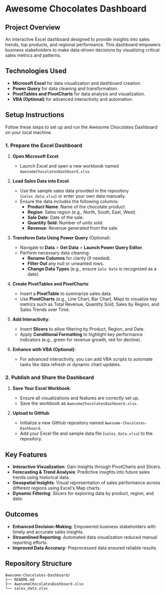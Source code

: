 # Awesome Chocolates Dashboard

## Project Overview
An interactive Excel dashboard designed to provide insights into sales trends, top products, and regional performance. This dashboard empowers business stakeholders to make data-driven decisions by visualizing critical sales metrics and patterns.

## Technologies Used
- **Microsoft Excel** for data visualization and dashboard creation.
- **Power Query** for data cleaning and transformation.
- **PivotTables and PivotCharts** for data analysis and visualization.
- **VBA (Optional)** for advanced interactivity and automation.

## Setup Instructions
Follow these steps to set up and run the Awesome Chocolates Dashboard on your local machine.

### **1. Prepare the Excel Dashboard**
1. **Open Microsoft Excel**:
   - Launch Excel and open a new workbook named `AwesomeChocolatesDashboard.xlsx`.

2. **Load Sales Data into Excel**:
   - Use the sample sales data provided in the repository (`sales_data.xlsx`) or enter your own data manually.
   - Ensure the data includes the following columns:
     - **Product Name**: Name of the chocolate product.
     - **Region**: Sales region (e.g., North, South, East, West).
     - **Sale Date**: Date of the sale.
     - **Quantity Sold**: Number of units sold.
     - **Revenue**: Revenue generated from the sale.

3. **Transform Data Using Power Query** (Optional):
   - Navigate to **Data** > **Get Data** > **Launch Power Query Editor**.
   - Perform necessary data cleaning:
     - **Rename Columns** for clarity (if needed).
     - **Filter Out** any null or unwanted rows.
     - **Change Data Types** (e.g., ensure `Sale Date` is recognized as a date).

4. **Create PivotTables and PivotCharts**:
   - Insert a **PivotTable** to summarize sales data.
   - Use **PivotCharts** (e.g., Line Chart, Bar Chart, Map) to visualize key metrics such as Total Revenue, Quantity Sold, Sales by Region, and Sales Trends over Time.

5. **Add Interactivity**:
   - Insert **Slicers** to allow filtering by Product, Region, and Date.
   - Apply **Conditional Formatting** to highlight key performance indicators (e.g., green for revenue growth, red for decline).

6. **Enhance with VBA (Optional)**:
   - For advanced interactivity, you can add VBA scripts to automate tasks like data refresh or dynamic chart updates.

### **2. Publish and Share the Dashboard**
1. **Save Your Excel Workbook**:
   - Ensure all visualizations and features are correctly set up.
   - Save the workbook as `AwesomeChocolatesDashboard.xlsx`.

2. **Upload to GitHub**:
   - Initialize a new GitHub repository named `Awesome-Chocolates-Dashboard`.
   - Add your Excel file and sample data file (`sales_data.xlsx`) to the repository.

## Key Features
- **Interactive Visualization**: Gain insights through PivotCharts and Slicers.
- **Forecasting & Trend Analysis**: Predictive insights into future sales trends using historical data.
- **Geospatial Insights**: Visual representation of sales performance across different regions using Excel's Map charts.
- **Dynamic Filtering**: Slicers for exploring data by product, region, and date.

## Outcomes
- **Enhanced Decision-Making**: Empowered business stakeholders with timely and accurate sales insights.
- **Streamlined Reporting**: Automated data visualization reduced manual reporting efforts.
- **Improved Data Accuracy**: Preprocessed data ensured reliable results.

## Repository Structure
```plaintext
Awesome-Chocolates-Dashboard/
├── README.md
├── AwesomeChocolatesDashboard.xlsx
└── sales_data.xlsx

